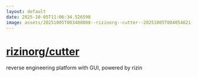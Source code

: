```yaml
---
layout: default
date: 2025-10-05T11:06:34.526598
image: assets/20251005T003408008--rizinorg--cutter--20251005T004054621--cropped.png
---
```


# [rizinorg/cutter](https://github.com/rizinorg/cutter)

reverse engineering platform with GUI, powered by rizin
